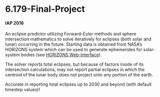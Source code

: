 # 6.179-Final-Project
#### IAP 2018

An eclipse predictor utilizing Forward-Euler methods and sphere intersection mathematics to solve iteratively for eclipses (both solar and lunar) occurring in the future. Starting data is obtained from NASA’s HORIZONS system which can be used to generate ephemerides for solar-system bodies (see [HORIZONS Web-Interface](https://ssd.jpl.nasa.gov/horizons.cgi)). 

The solver reports total eclipses, but because of factors inside of its intersection calculations, may not report partial eclipses in which the centroid of the lunar body does not project onto any portion of the earth.

Accurate in reporting total eclipses up to 2030 and beyond (with default timestep values)!
